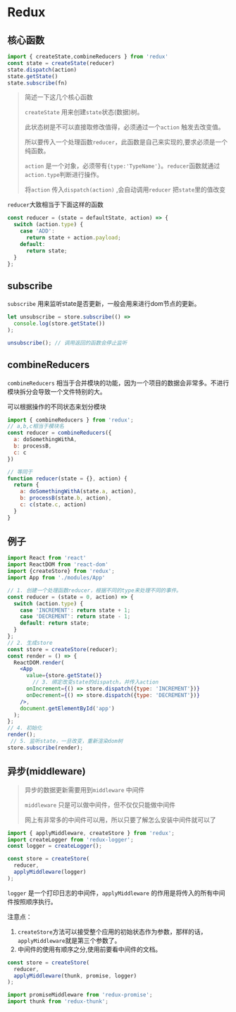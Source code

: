 # Redux

## 核心函数

```javascript
import { createState,combineReducers } from 'redux'
const state = createState(reducer)
state.dispatch(action)
state.getState()
state.subscribe(fn)
```

> 简述一下这几个核心函数
>
> `createState` 用来创建`state`状态(数据)树。
>
> 此状态树是不可以直接取修改值得，必须通过一个`action` 触发去改变值。
>
> 所以要传入一个处理函数`reducer`，此函数是自己来实现的,要求必须是一个纯函数。
>
> `action` 是一个对象，必须带有`{type:'TypeName'}`。`reducer`函数就通过`action.type`判断进行操作。
>
> 将`action` 传入`dispatch(action)` ,会自动调用`reducer` 把`state`里的值改变

`reducer`大致相当于下面这样的函数

```js
const reducer = (state = defaultState, action) => {
  switch (action.type) {
    case 'ADD':
      return state + action.payload;
    default: 
      return state;
  }
};
```

## subscribe

`subscribe` 用来监听state是否更新，一般会用来进行dom节点的更新。

```js
let unsubscribe = store.subscribe(() =>
  console.log(store.getState())
);

unsubscribe(); // 调用返回的函数会停止监听
```



## combineReducers

`combineReducers` 相当于合并模块的功能，因为一个项目的数据会非常多。不进行模块拆分会导致一个文件特别的大。

可以根据操作的不同状态来划分模块

```js
import { combineReducers } from 'redux';
// a,b,c相当于模块名
const reducer = combineReducers({
  a: doSomethingWithA,
  b: processB,
  c: c
})

// 等同于
function reducer(state = {}, action) {
  return {
    a: doSomethingWithA(state.a, action),
    b: processB(state.b, action),
    c: c(state.c, action)
  }
}
```

## 例子

```jsx
import React from 'react'
import ReactDOM from 'react-dom'
import {createStore} from 'redux';
import App from './modules/App'

// 1. 创建一个处理函数reducer，根据不同的type来处理不同的事件。
const reducer = (state = 0, action) => {
  switch (action.type) {
    case 'INCREMENT': return state + 1;
    case 'DECREMENT': return state - 1;
    default: return state;
  }
};
// 2. 生成store
const store = createStore(reducer);
const render = () => {
  ReactDOM.render(
    <App
      value={store.getState()}
        // 3. 绑定改变state的dispatch，并传入action
      onIncrement={() => store.dispatch({type: 'INCREMENT'})}
      onDecrement={() => store.dispatch({type: 'DECREMENT'})}
    />,
    document.getElementById('app')
  );
};
// 4. 初始化
render();
 // 5. 监听state，一旦改变，重新渲染dom树
store.subscribe(render);

```

## 异步(middleware)

> 异步的数据更新需要用到`middleware` 中间件
>
> `middleware` 只是可以做中间件，但不仅仅只能做中间件
>
> 网上有非常多的中间件可以用，所以只要了解怎么安装中间件就可以了

```js
import { applyMiddleware, createStore } from 'redux';
import createLogger from 'redux-logger';
const logger = createLogger();

const store = createStore(
  reducer,
  applyMiddleware(logger)
);
```

`logger` 是一个打印日志的中间件，`applyMiddleware` 的作用是将传入的所有中间件按照顺序执行。

注意点： 

1. `createStore`方法可以接受整个应用的初始状态作为参数，那样的话，`applyMiddleware`就是第三个参数了。
2. 中间件的使用有顺序之分,使用前要看中间件的文档。

```js
const store = createStore(
  reducer,
  applyMiddleware(thunk, promise, logger)
);
```



```js
import promiseMiddleware from 'redux-promise';
import thunk from 'redux-thunk';
```

